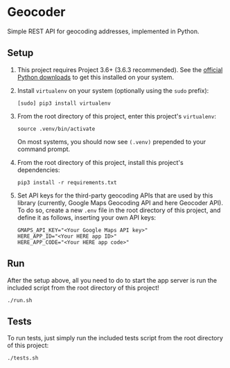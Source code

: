 # Geocoder

Simple REST API for geocoding addresses, implemented in Python.

## Setup

1. This project requires Project 3.6+ (3.6.3 recommended). See the
    [official Python downloads](https://www.python.org/downloads/) to get this
    installed on your system.

2. Install `virtualenv` on your system (optionally using the `sudo` prefix):
    ```
    [sudo] pip3 install virtualenv
    ```

3. From the root directory of this project, enter this project's `virtualenv`:
    ```
    source .venv/bin/activate
    ```
    On most systems, you should now see `(.venv)` prepended to your command
    prompt.

4. From the root directory of this project, install this project's dependencies:
    ```
    pip3 install -r requirements.txt
    ```
5. Set API keys for the third-party geocoding APIs that are used by this library
    (currently, Google Maps Geocoding API and here Geocoder API). To do so,
    create a new `.env` file in the root directory of this project, and define
    it as follows, inserting your own API keys:
    ```
    GMAPS_API_KEY="<Your Google Maps API key>"
    HERE_APP_ID="<Your HERE app ID>"
    HERE_APP_CODE="<Your HERE app code>"
    ```


## Run

After the setup above, all you need to do to start the app server is run the included script from
the root directory of this project!

```
./run.sh
```

## Tests

To run tests, just simply run the included tests script from the root directory of this project:

```
./tests.sh
```
